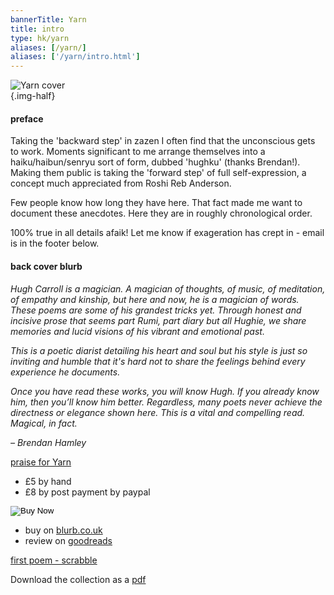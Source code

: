 ```yaml
---
bannerTitle: Yarn
title: intro
type: hk/yarn
aliases: [/yarn/]
aliases: ['/yarn/intro.html']
---
```


![Yarn cover](/images/shop/yarn-cover.jpg "Yarn cover")  
{.img-half}

#### preface
<a name="hughku"></a>
Taking the 'backward step' in zazen I often find that the unconscious gets to work. Moments significant to me arrange themselves into a haiku/haibun/senryu sort of form, dubbed 'hughku' (thanks Brendan!). Making them public is taking the 'forward step' of full self-expression, a concept much appreciated from Roshi Reb Anderson.

Few people know how long they have here. That fact made me want to document these anecdotes. Here they are in roughly chronological order.

100% true in all details afaik! Let me know if exageration has crept in - email is in the footer below.

#### back cover blurb
_Hugh Carroll is a magician. A magician of thoughts, of music, of
meditation, of empathy and kinship, but here and now, he is a
magician of words. These poems are some of his grandest tricks yet.
Through honest and incisive prose that seems part Rumi, part diary
but all Hughie, we share memories and lucid visions of his vibrant and
emotional past._

_This is a poetic diarist detailing his heart and soul but his style is just
so inviting and humble that it's hard not to share the feelings behind every experience he documents._

_Once you have read these works, you will know Hugh. If you already
know him, then you’ll know him better. Regardless, many poets never
achieve the directness or elegance shown here. This is a vital and
compelling read. Magical, in fact._

_– Brendan Hamley_

[praise for Yarn](/yarn/praise-for-yarn.html)

- &pound;5 by hand
- &pound;8 by post payment by paypal 
		
<form action="https://www.paypal.com/cgi-bin/webscr" method="post" target="_top">
  <input type="hidden" name="cmd" value="_s-xclick" />
  <input type="hidden" name="hosted_button_id" value="KMMEKMF8YQ6QC" />
  <input type="hidden" name="currency_code" value="GBP" />
  <input type="image" src="https://www.paypalobjects.com/en_GB/i/btn/btn_buynow_SM.gif" border="0" name="submit" title="PayPal - The safer, easier way to pay online!" alt="Buy Now" />
</form>

- buy on [blurb.co.uk](https://www.blurb.co.uk/b/10210368-yarn)
- review on [goodreads](https://www.goodreads.com/book/show/55252078-yarn)

[first poem - scrabble](/yarn/scrabble/)

Download the collection as a [pdf](/media/yarn.pdf)

